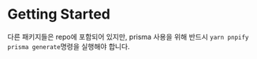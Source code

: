 # Getting Started

다른 패키지들은 repo에 포함되어 있지만, prisma 사용을 위해 반드시 `yarn pnpify prisma generate`명령을 실행해야 합니다.
